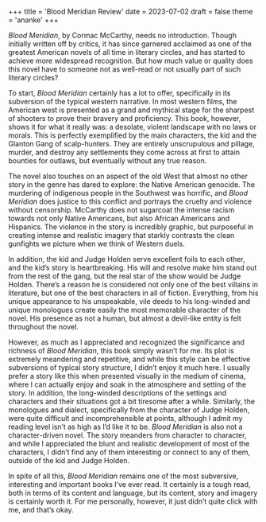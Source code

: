 +++
title = 'Blood Meridian Review'
date = 2023-07-02
draft = false
theme = 'ananke'
+++



*Blood Meridian*, by Cormac McCarthy, needs no introduction. Though initially written off by critics, it has since garnered acclaimed as one of the greatest American novels of all time in literary circles, and has started to achieve more widespread recognition. But how much value or quality does this novel have to someone not as well-read or not usually part of such literary circles?

To start, *Blood Meridian* certainly has a lot to offer, specifically in its subversion of the typical western narrative. In most western films, the American west is presented as a grand and mythical stage for the sharpest of shooters to prove their bravery and proficiency. This book, however, shows it for what it really was: a desolate, violent landscape with no laws or morals. This is perfectly exemplified by the main characters, the kid and the Glanton Gang of scalp-hunters. They are entirely unscrupulous and pillage, murder, and destroy any settlements they come across at first to attain bounties for outlaws, but eventually without any true reason. 

The novel also touches on an aspect of the old West that almost no other story in the genre has dared to explore: the Native American genocide. The murdering of indigenous people in the Southwest was horrific, and *Blood Meridian* does justice to this conflict and portrays the cruelty and violence without censorship. McCarthy does not sugarcoat the intense racism towards not only Native Americans, but also African Americans and Hispanics. The violence in the story is incredibly graphic, but purposeful in creating intense and realistic imagery that starkly contrasts the clean gunfights we picture when we think of Western duels.

In addition, the kid and Judge Holden serve excellent foils to each other, and the kid’s story is heartbreaking. His will and resolve make him stand out from the rest of the gang, but the real star of the show would be Judge Holden. There’s a reason he is considered not only one of the best villains in literature, but one of the best characters in all of fiction. Everything, from his unique appearance to his unspeakable, vile deeds to his long-winded and unique monologues create easily the most memorable character of the novel. His presence as not a human, but almost a devil-like entity is felt throughout the novel.

However, as much as I appreciated and recognized the significance and richness of *Blood Meridian*, this book simply wasn’t for me. Its plot is extremely meandering and repetitive, and while this style can be effective subversions of typical story structure, I didn’t enjoy it much here. I usually prefer a story like this when presented visually in the medium of cinema, where I can actually enjoy and soak in the atmosphere and setting of the story. In addition, the long-winded descriptions of the settings and characters and their situations got a bit tiresome after a while. Similarly, the monologues and dialect, specifically from the character of Judge Holden, were quite difficult and incomprehensible at points, although I admit my reading level isn’t as high as I’d like it to be. *Blood Meridian* is also not a character-driven novel. The story meanders from character to character, and while I appreciated the blunt and realistic development of most of the characters, I didn’t find any of them interesting or connect to any of them, outside of the kid and Judge Holden.


In spite of all this, *Blood Meridian* remains one of the most subversive, interesting and important books I’ve ever read. It certainly is a tough read, both in terms of its content and language, but its content, story and imagery is certainly worth it. For me personally, however, it just didn’t quite click with me, and that’s okay.

